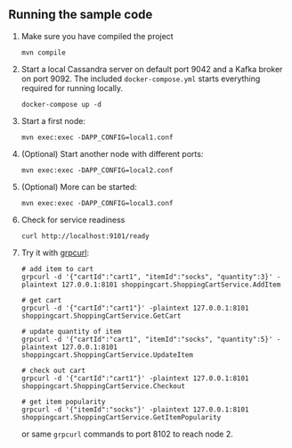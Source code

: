 ## Running the sample code

1. Make sure you have compiled the project

    ```
    mvn compile 
    ```
   
2. Start a local Cassandra server on default port 9042 and a Kafka broker on port 9092. The included `docker-compose.yml` starts everything required for running locally.

    ```
    docker-compose up -d
    ```

3. Start a first node:

    ```
    mvn exec:exec -DAPP_CONFIG=local1.conf
    ```

4. (Optional) Start another node with different ports:

    ```
    mvn exec:exec -DAPP_CONFIG=local2.conf
    ```

5. (Optional) More can be started:

    ```
    mvn exec:exec -DAPP_CONFIG=local3.conf
    ```

6. Check for service readiness

    ```
    curl http://localhost:9101/ready
    ```

7. Try it with [grpcurl](https://github.com/fullstorydev/grpcurl):

    ```
    # add item to cart
    grpcurl -d '{"cartId":"cart1", "itemId":"socks", "quantity":3}' -plaintext 127.0.0.1:8101 shoppingcart.ShoppingCartService.AddItem
    
    # get cart
    grpcurl -d '{"cartId":"cart1"}' -plaintext 127.0.0.1:8101 shoppingcart.ShoppingCartService.GetCart
    
    # update quantity of item
    grpcurl -d '{"cartId":"cart1", "itemId":"socks", "quantity":5}' -plaintext 127.0.0.1:8101 shoppingcart.ShoppingCartService.UpdateItem
    
    # check out cart
    grpcurl -d '{"cartId":"cart1"}' -plaintext 127.0.0.1:8101 shoppingcart.ShoppingCartService.Checkout
    
    # get item popularity
    grpcurl -d '{"itemId":"socks"}' -plaintext 127.0.0.1:8101 shoppingcart.ShoppingCartService.GetItemPopularity
    ```

    or same `grpcurl` commands to port 8102 to reach node 2.
